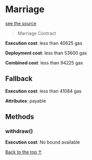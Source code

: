 # Marriage
[see the source](https://github.com/FriendlyUser/solidity-smart-contracts/tree/master/contracts/basic/Marriage.sol)
> Marriage Contract


**Execution cost**: less than 40625 gas

**Deployment cost**: less than 53600 gas

**Combined cost**: less than 94225 gas



## Fallback


**Execution cost**: less than 41084 gas

**Attributes**: payable



## Methods
### withdraw()


**Execution cost**: No bound available




[Back to the top ↑](#marriage)
